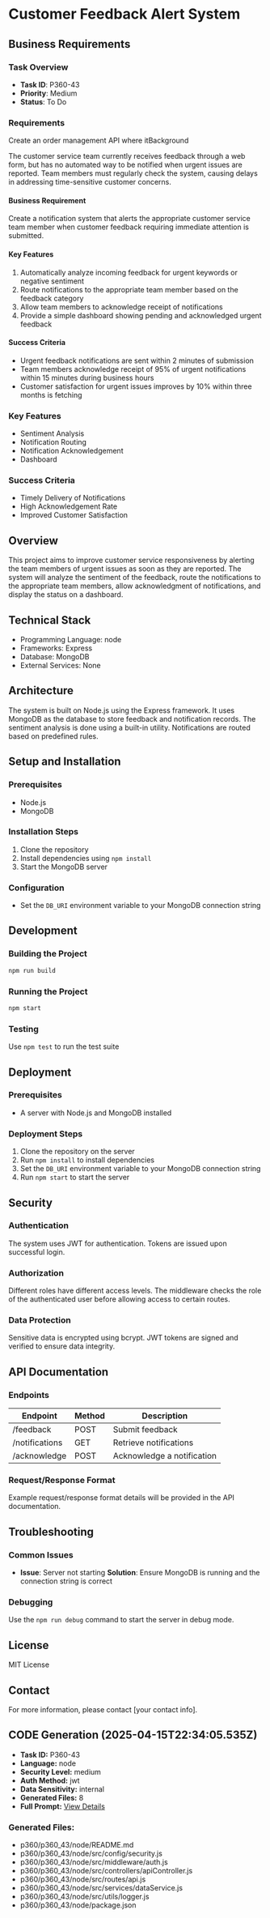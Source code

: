 # Customer Feedback Alert System

## Business Requirements
### Task Overview
- **Task ID**: P360-43
- **Priority**: Medium
- **Status**: To Do

### Requirements
Create an order management API where itBackground

The customer service team currently receives feedback through a web form, but has no automated way to be notified when urgent issues are reported. Team members must regularly check the system, causing delays in addressing time-sensitive customer concerns.

#### Business Requirement

Create a notification system that alerts the appropriate customer service team member when customer feedback requiring immediate attention is submitted.

#### Key Features

1. Automatically analyze incoming feedback for urgent keywords or negative sentiment
2. Route notifications to the appropriate team member based on the feedback category
3. Allow team members to acknowledge receipt of notifications
4. Provide a simple dashboard showing pending and acknowledged urgent feedback

#### Success Criteria

* Urgent feedback notifications are sent within 2 minutes of submission
* Team members acknowledge receipt of 95% of urgent notifications within 15 minutes during business hours
* Customer satisfaction for urgent issues improves by 10% within three months is fetching 

### Key Features
- Sentiment Analysis
- Notification Routing
- Notification Acknowledgement
- Dashboard

### Success Criteria
- Timely Delivery of Notifications
- High Acknowledgement Rate
- Improved Customer Satisfaction

## Overview
This project aims to improve customer service responsiveness by alerting the team members of urgent issues as soon as they are reported. The system will analyze the sentiment of the feedback, route the notifications to the appropriate team members, allow acknowledgment of notifications, and display the status on a dashboard.

## Technical Stack
- Programming Language: node
- Frameworks: Express
- Database: MongoDB
- External Services: None

## Architecture
The system is built on Node.js using the Express framework. It uses MongoDB as the database to store feedback and notification records. The sentiment analysis is done using a built-in utility. Notifications are routed based on predefined rules.

## Setup and Installation
### Prerequisites
- Node.js
- MongoDB

### Installation Steps
1. Clone the repository
2. Install dependencies using `npm install`
3. Start the MongoDB server

### Configuration
- Set the `DB_URI` environment variable to your MongoDB connection string

## Development
### Building the Project
```bash
npm run build
```

### Running the Project
```bash
npm start
```

### Testing
Use `npm test` to run the test suite

## Deployment
### Prerequisites
- A server with Node.js and MongoDB installed

### Deployment Steps
1. Clone the repository on the server
2. Run `npm install` to install dependencies
3. Set the `DB_URI` environment variable to your MongoDB connection string
4. Run `npm start` to start the server

## Security
### Authentication
The system uses JWT for authentication. Tokens are issued upon successful login.

### Authorization
Different roles have different access levels. The middleware checks the role of the authenticated user before allowing access to certain routes.

### Data Protection
Sensitive data is encrypted using bcrypt. JWT tokens are signed and verified to ensure data integrity.

## API Documentation
### Endpoints
| Endpoint | Method | Description |
|----------|--------|-------------|
| /feedback | POST | Submit feedback |
| /notifications | GET | Retrieve notifications |
| /acknowledge | POST | Acknowledge a notification |

### Request/Response Format
Example request/response format details will be provided in the API documentation.

## Troubleshooting
### Common Issues
- **Issue**: Server not starting
  **Solution**: Ensure MongoDB is running and the connection string is correct

### Debugging
Use the `npm run debug` command to start the server in debug mode.

## License
MIT License

## Contact
For more information, please contact [your contact info].

## CODE Generation (2025-04-15T22:34:05.535Z)
- **Task ID:** P360-43
- **Language:** node
- **Security Level:** medium
- **Auth Method:** jwt
- **Data Sensitivity:** internal
- **Generated Files:** 8
- **Full Prompt:** [View Details](./.prompts/code-2025-04-15T22:34:05.535Z.json)

### Generated Files:
- p360/p360_43/node/README.md
- p360/p360_43/node/src/config/security.js
- p360/p360_43/node/src/middleware/auth.js
- p360/p360_43/node/src/controllers/apiController.js
- p360/p360_43/node/src/routes/api.js
- p360/p360_43/node/src/services/dataService.js
- p360/p360_43/node/src/utils/logger.js
- p360/p360_43/node/package.json
